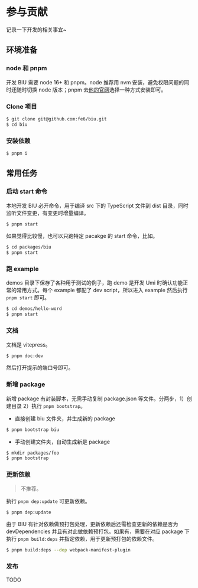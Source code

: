 <!-- @format -->

# 参与贡献

记录一下开发的相关事宜~

## 环境准备

### node 和 pnpm

开发 BIU 需要 node 16+ 和 pnpm。node 推荐用 nvm 安装，避免权限问题的同时还随时切换 node 版本；pnpm 去[他的官网](https://pnpm.io/installation)选择一种方式安装即可。

### Clone 项目

```bash
$ git clone git@github.com:fe6/biu.git
$ cd biu
```

### 安装依赖

```bash
$ pnpm i
```

## 常用任务

### 启动 start 命令

本地开发 BIU 必开命令，用于编译 src 下的 TypeScript 文件到 dist 目录，同时监听文件变更，有变更时增量编译。

```bash
$ pnpm start
```

如果觉得比较慢，也可以只跑特定 pacakge 的 start 命令，比如。

```bash
$ cd packages/biu
$ pnpm start
```

### 跑 example

demos 目录下保存了各种用于测试的例子，跑 demo 是开发 Umi 时确认功能正常的常用方式。每个 example 都配了 dev script，所以进入 example 然后执行 `pnpm start` 即可。

```bash
$ cd demos/hello-word
$ pnpm start
```

### 文档

文档是 vitepress。

```bash
$ pnpm doc:dev
```

然后打开提示的端口号即可。

### 新增 package

新增 package 有封装脚本，无需手动复制 package.json 等文件。分两步，1）创建目录 2）执行 `pnpm bootstrap`。

- 直接创建 biu 文件夹，并生成新的 package

```bash
$ pnpm bootstrap biu
```

- 手动创建文件夹，自动生成新是 package

```bash
$ mkdir packages/foo
$ pnpm bootstrap
```

### 更新依赖

> 不推荐。

执行 `pnpm dep:update` 可更新依赖。

```bash
$ pnpm dep:update
```

由于 BIU 有针对依赖做预打包处理，更新依赖后还需检查更新的依赖是否为 devDependencies 并且有对此做依赖预打包。如果有，需要在对应 package 下执行 `pnpm build:deps` 并指定依赖，用于更新预打包的依赖文件。

```bash
$ pnpm build:deps --dep webpack-manifest-plugin
```

### 发布

TODO
